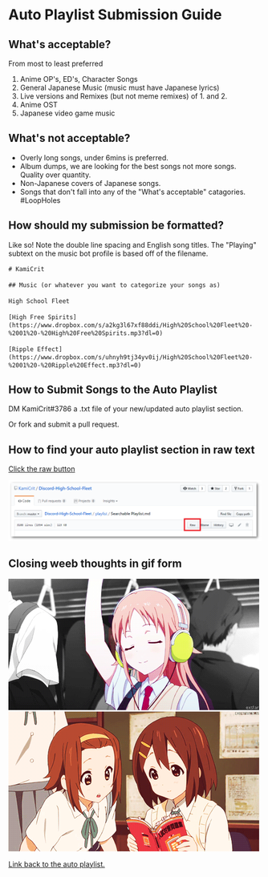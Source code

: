 # Auto Playlist Submission Guide

## What's acceptable?

From most to least preferred

1) Anime OP's, ED's, Character Songs
1) General Japanese Music (music must have Japanese lyrics)
1) Live versions and Remixes (but not meme remixes) of 1. and 2.
1) Anime OST
1) Japanese video game music

## What's not acceptable?

* Overly long songs, under 6mins is preferred.
* Album dumps, we are looking for the best songs not more songs. Quality over quantity.
* Non-Japanese covers of Japanese songs.
* Songs that don't fall into any of the "What's acceptable" catagories. #LoopHoles

## How should my submission be formatted?

Like so! Note the double line spacing and English song titles. The "Playing" subtext on the music bot profile is based off of the filename.

```
# KamiCrit

## Music (or whatever you want to categorize your songs as)

High School Fleet

[High Free Spirits](https://www.dropbox.com/s/a2kg3l67xf88ddi/High%20School%20Fleet%20-%2001%20-%20High%20Free%20Spirits.mp3?dl=0)

[Ripple Effect](https://www.dropbox.com/s/uhnyh9tj34yv0ij/High%20School%20Fleet%20-%2001%20-%20Ripple%20Effect.mp3?dl=0)
```

## How to Submit Songs to the Auto Playlist

DM KamiCrit#3786 a .txt file of your new/updated auto playlist section.

Or fork and submit a pull request.

## How to find your auto playlist section in raw text

[Click the raw button](https://raw.githubusercontent.com/KamiCrit/Discord-High-School-Fleet/master/playlist/README.md)

![alt text](https://raw.githubusercontent.com/KamiCrit/Discord-High-School-Fleet/KamiCrit-Submission-Help/guide/Raw%20Button.png)

## Closing weeb thoughts in gif form
![alt text](https://raw.githubusercontent.com/KamiCrit/Discord-High-School-Fleet/KamiCrit-Submission-Help/guide/Beat.gif)
![alt text](https://raw.githubusercontent.com/KamiCrit/Discord-High-School-Fleet/KamiCrit-Submission-Help/guide/English.gif)

[Link back to the auto playlist.](https://github.com/KamiCrit/Discord-High-School-Fleet/blob/master/playlist/README.md)
